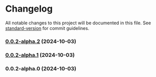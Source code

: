 # Changelog

All notable changes to this project will be documented in this file. See [standard-version](https://github.com/conventional-changelog/standard-version) for commit guidelines.

### [0.0.2-alpha.2](https://github.com/acrool/acrool-imgz-client/compare/v0.0.2-alpha.1...v0.0.2-alpha.2) (2024-10-03)

### [0.0.2-alpha.1](https://github.com/acrool/acrool-imgz-client/compare/v0.0.2-alpha.0...v0.0.2-alpha.1) (2024-10-03)

### 0.0.2-alpha.0 (2024-10-03)
